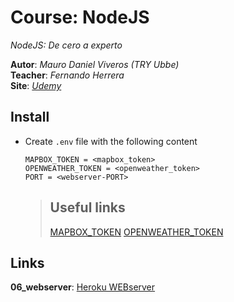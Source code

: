 # Course: NodeJS

*NodeJS: De cero a experto*  

**Autor**: *Mauro Daniel Viveros (TRY Ubbe)*  
**Teacher**: *Fernando Herrera*  
**Site**: *[Udemy](https://www.udemy.com/course/node-de-cero-a-experto/)*

## Install
- Create `.env` file with the following content
  ```
  MAPBOX_TOKEN = <mapbox_token>
  OPENWEATHER_TOKEN = <openweather_token>
  PORT = <webserver-PORT>
  ```
  > ## Useful links
  > [MAPBOX_TOKEN](https://account.mapbox.com/access-tokens/)
  > [OPENWEATHER_TOKEN](https://home.openweathermap.org/api_keys)

## Links
**06_webserver**: [Heroku WEBserver](https://dashboard.heroku.com/apps/mviveros-course-nodejs)